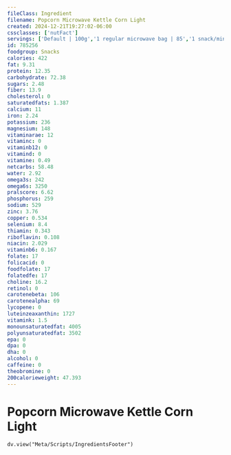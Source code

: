 ```yaml
---
fileClass: Ingredient
filename: Popcorn Microwave Kettle Corn Light
created: 2024-12-21T19:27:02-06:00
cssclasses: ['nutFact']
servings: ['Default | 100g','1 regular microwave bag | 85','1 snack/mini microwave bag | 43','1 100 calorie package | 30','1 cup, popped | 8','1 kernel | 0']
id: 785256
foodgroup: Snacks
calories: 422
fat: 9.31
protein: 12.35
carbohydrate: 72.38
sugars: 2.48
fiber: 13.9
cholesterol: 0
saturatedfats: 1.387
calcium: 11
iron: 2.24
potassium: 236
magnesium: 148
vitaminarae: 12
vitaminc: 0
vitaminb12: 0
vitamind: 0
vitamine: 0.49
netcarbs: 58.48
water: 2.92
omega3s: 242
omega6s: 3250
pralscore: 6.62
phosphorus: 259
sodium: 529
zinc: 3.76
copper: 0.534
selenium: 8.4
thiamin: 0.343
riboflavin: 0.108
niacin: 2.029
vitaminb6: 0.167
folate: 17
folicacid: 0
foodfolate: 17
folatedfe: 17
choline: 16.2
retinol: 0
carotenebeta: 106
carotenealpha: 69
lycopene: 0
luteinzeaxanthin: 1727
vitamink: 1.5
monounsaturatedfat: 4005
polyunsaturatedfat: 3502
epa: 0
dpa: 0
dha: 0
alcohol: 0
caffeine: 0
theobromine: 0
200calorieweight: 47.393
---
```


# Popcorn Microwave Kettle Corn Light

```dataviewjs
dv.view("Meta/Scripts/IngredientsFooter")
```